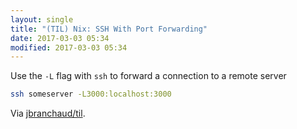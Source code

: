 ```yaml
---
layout: single
title: "(TIL) Nix: SSH With Port Forwarding"
date: 2017-03-03 05:34
modified: 2017-03-03 05:34
---
```


Use the `-L` flag with `ssh` to forward a connection to a remote server

```bash
ssh someserver -L3000:localhost:3000
```

Via [jbranchaud/til](https://github.com/jbranchaud/til).
